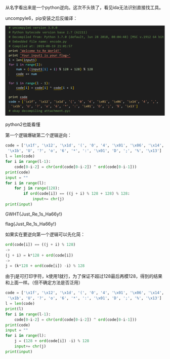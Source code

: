 从名字看出来是一个python逆向。这次不头铁了，看见ida无法识别直接找工具。

uncompyle6，pip安装之后反编译：

![image-20230328114807794](../assets/image-20230328114807794.png)

python2也能看懂

第一个逻辑爆破第二个逻辑逆向：

```python
code = ['\x1f', '\x12', '\x1d', '(', '0', '4', '\x01', '\x06', '\x14', '4', ',', 
 '\x1b', 'U', '?', 'o', '6', '*', ':', '\x01', 'D', ';', '%', '\x13']
l = len(code)
for i in range(l-1):
    code[0-i-2] = chr(ord(code[0-i-2]) ^ ord(code[0-i-1]))
print(code)
input = ""
for i in range(l):
    for j in range(128):
        if ord(code[i]) == ((j + i) % 128 + 128) % 128:
            input+= chr(j)
print(input)
```

GWHT{Just_Re_1s_Ha66y!}

flag{Just_Re_1s_Ha66y!}

如果实在要逆向第一个逻辑可以先化简：

```python
ord(code[i]) == ((j + i) % 128)
->
(j + i) = k*128 + ord(code[i])
->
j = (k*128 + ord(code[i]) -i) % 128
```

由于j是可打印字符，k使用1就行，为了保证不超过128最后再模128，得到的结果和上面一样。（但不确定方法是否泛用）

```python
code = ['\x1f', '\x12', '\x1d', '(', '0', '4', '\x01', '\x06', '\x14', '4', ',', 
 '\x1b', 'U', '?', 'o', '6', '*', ':', '\x01', 'D', ';', '%', '\x13']
l = len(code)
print(l)
for i in range(l-1):
    code[0-i-2] = chr(ord(code[0-i-2]) ^ ord(code[0-i-1]))
print(code)
input = ""
for i in range(l):
    j = (128 + ord(code[i]) -i) % 128
    input+= chr(j)
print(input)
```



